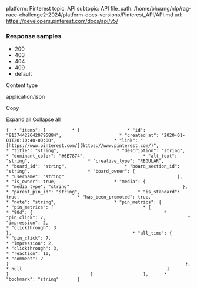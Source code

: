platform: Pinterest
topic: API
subtopic: API
file_path: /home/bhuang/nlp/rag-race-challenge2-2024/platform-docs-versions/Pinterest_API/API.md
url: https://developers.pinterest.com/docs/api/v5/


### Response samples

* 200
* 403
* 404
* 409
* default

Content type

application/json

Copy

Expand all Collapse all

`{  * "items": [          * {                  * "id": "813744226420795884",                      * "created_at": "2020-01-01T20:10:40-00:00",                      * "link": "[https://www.pinterest.com/](https://www.pinterest.com/)",                      * "title": "string",                      * "description": "string",                      * "dominant_color": "#6E7874",                      * "alt_text": "string",                      * "creative_type": "REGULAR",                      * "board_id": "string",                      * "board_section_id": "string",                      * "board_owner": {                          * "username": "string"                                           },                      * "is_owner": true,                      * "media": {                          * "media_type": "string"                                           },                      * "parent_pin_id": "string",                      * "is_standard": true,                      * "has_been_promoted": true,                      * "note": "string",                      * "pin_metrics": {                          * "pin_metrics": [                                  * {                                          * "90d": {                                                  * "pin_click": 7,                                                      * "impression": 2,                                                      * "clickthrough": 3                                                                               },                                              * "all_time": {                                                  * "pin_click": 7,                                                      * "impression": 2,                                                      * "clickthrough": 3,                                                      * "reaction": 10,                                                      * "comment": 2                                                                               }                                                                   },                                      * null                                                       ]                                           }                               }                   ],      * "bookmark": "string"       }`